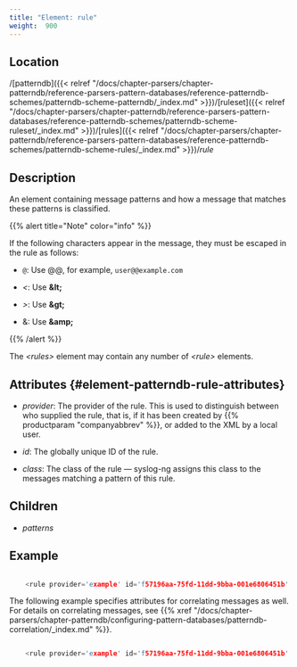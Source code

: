 ```yaml
---
title: "Element: rule"
weight:  900
---
```

<!-- DISCLAIMER: This file is based on the syslog-ng Open Source Edition documentation https://github.com/balabit/syslog-ng-ose-guides/commit/2f4a52ee61d1ea9ad27cb4f3168b95408fddfdf2 and is used under the terms of The syslog-ng Open Source Edition Documentation License. The file has been modified by Axoflow. -->


## Location

/[patterndb]({{< relref "/docs/chapter-parsers/chapter-patterndb/reference-parsers-pattern-databases/reference-patterndb-schemes/patterndb-scheme-patterndb/_index.md" >}})/[ruleset]({{< relref "/docs/chapter-parsers/chapter-patterndb/reference-parsers-pattern-databases/reference-patterndb-schemes/patterndb-scheme-ruleset/_index.md" >}})/[rules]({{< relref "/docs/chapter-parsers/chapter-patterndb/reference-parsers-pattern-databases/reference-patterndb-schemes/patterndb-scheme-rules/_index.md" >}})/*rule*



## Description

An element containing message patterns and how a message that matches these patterns is classified.

{{% alert title="Note" color="info" %}}

If the following characters appear in the message, they must be escaped in the rule as follows:

  - `@`: Use @@, for example, `user@@example.com`

  - *\<*: Use **\&lt;**

  - *\>*: Use **\&gt;**

  - &: Use **\&amp;**

{{% /alert %}}

The *\<rules\>* element may contain any number of *\<rule\>* elements.



## Attributes {#element-patterndb-rule-attributes}

  - *provider*: The provider of the rule. This is used to distinguish between who supplied the rule, that is, if it has been created by {{% productparam "companyabbrev" %}}, or added to the XML by a local user.

  - *id*: The globally unique ID of the rule.

  - *class*: The class of the rule — syslog-ng assigns this class to the messages matching a pattern of this rule.



## Children

  - *patterns*


## Example

```c

    <rule provider='example' id='f57196aa-75fd-11dd-9bba-001e6806451b' class='violation'>

```

The following example specifies attributes for correlating messages as well. For details on correlating messages, see {{% xref "/docs/chapter-parsers/chapter-patterndb/configuring-pattern-databases/patterndb-correlation/_index.md" %}}.

```c

    <rule provider='example' id='f57196aa-75fd-11dd-9bba-001e6806451b' class='violation' context-id='same-session' context-scope='process' context-timeout='360'>

```


